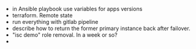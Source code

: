 - in Ansible playbook use variables for apps versions
- terraform. Remote state
- run everything with gitlab pipeline
- describe how to return the former primary instance back after failover.
- "isc demo" role removal. In a week or so?
-